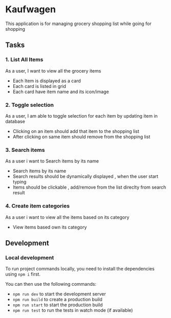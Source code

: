 # Kaufwagen

This application is for managing grocery shopping list while going for shopping

## Tasks

### 1. List All Items

As a user, I want to view all the grocery items
- Each Item is displayed as a card
- Each card is listed in grid
- Each card have item name and its icon/image

### 2. Toggle selection
As a user, I am able to toggle selection for each item by updating item in database
- Clicking on an item should add that item to the shopping list
- After clicking on same item should remove from the shopping list

### 3. Search items
As a user i want to Search items by its name
- Search items by its name
- Search results should be dynamically displayed , when the user start typing
- Items should be clickable , add/remove from the list direclty from search result

### 4. Create item categories
As a user i want to view all the items based on its category
- View items based own its category


## Development

### Local development

To run project commands locally, you need to install the dependencies using `npm i` first.

You can then use the following commands:

- `npm run dev` to start the development server
- `npm run build` to create a production build
- `npm run start` to start the production build
- `npm run test` to run the tests in watch mode (if available)


